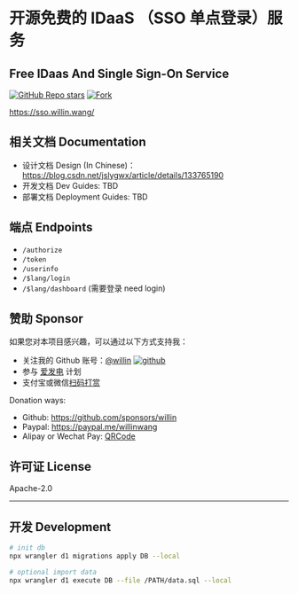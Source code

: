 # 开源免费的 IDaaS （SSO 单点登录）服务

## Free IDaas And Single Sign-On Service

[![GitHub Repo stars](https://img.shields.io/github/stars/willin/sso?style=social)](https://github.com/willin/sso) [![Fork](https://img.shields.io/github/contributors/willin/sso)](https://github.com/willin/sso/fork)

<https://sso.willin.wang/>

## 相关文档 Documentation

- 设计文档 Design (In Chinese)： <https://blog.csdn.net/jslygwx/article/details/133765190>
- 开发文档 Dev Guides: TBD
- 部署文档 Deployment Guides: TBD

## 端点 Endpoints

- `/authorize`
- `/token`
- `/userinfo`
- `/$lang/login`
- `/$lang/dashboard` (需要登录 need login)

## 赞助 Sponsor

如果您对本项目感兴趣，可以通过以下方式支持我：

- 关注我的 Github 账号：[@willin](https://github.com/willin) [![github](https://img.shields.io/github/followers/willin.svg?style=social&label=Followers)](https://github.com/willin)
- 参与 [爱发电](https://afdian.net/@willin) 计划
- 支付宝或微信[扫码打赏](https://user-images.githubusercontent.com/1890238/89126156-0f3eeb80-d516-11ea-9046-5a3a5d59b86b.png)

Donation ways:

- Github: <https://github.com/sponsors/willin>
- Paypal: <https://paypal.me/willinwang>
- Alipay or Wechat Pay: [QRCode](https://user-images.githubusercontent.com/1890238/89126156-0f3eeb80-d516-11ea-9046-5a3a5d59b86b.png)

## 许可证 License

Apache-2.0

---

## 开发 Development

```bash
# init db
npx wrangler d1 migrations apply DB --local

# optional import data
npx wrangler d1 execute DB --file /PATH/data.sql --local
```

